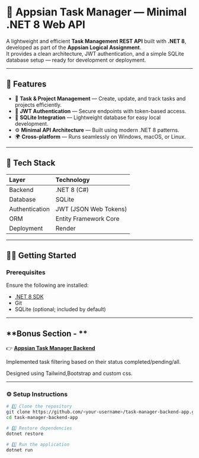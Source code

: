# 🧩 Appsian Task Manager — Minimal .NET 8 Web API

A lightweight and efficient **Task Management REST API** built with **.NET 8**, developed as part of the **Appsian Logical Assignment**.  
It provides a clean architecture, JWT authentication, and a simple SQLite database setup — ready for development or deployment.

---

## 🚀 Features

- 🧠 **Task & Project Management** — Create, update, and track tasks and projects efficiently.  
- 🔐 **JWT Authentication** — Secure endpoints with token-based access.  
- 💾 **SQLite Integration** — Lightweight database for easy local development.  
- ⚙️ **Minimal API Architecture** — Built using modern .NET 8 patterns.  
- 🌍 **Cross-platform** — Runs seamlessly on Windows, macOS, or Linux.  

---

## 🧰 Tech Stack

| Layer | Technology |
|:------|:------------|
| Backend | .NET 8 (C#) |
| Database | SQLite |
| Authentication | JWT (JSON Web Tokens) |
| ORM | Entity Framework Core |
| Deployment | Render |

---

## 🧑‍💻 Getting Started

### Prerequisites
Ensure the following are installed:
- [.NET 8 SDK](https://dotnet.microsoft.com/download)
- Git
- SQLite (optional; included by default)

---

## **Bonus Section - **

👉 **[Appsian Task Manager Backend](https://taskmanager-backend-appsian-2025-1.onrender.com/swagger/index.html)**

Implemented task filtering based on their status completed/pending/all.

Designed using Tailwind,Bootstrap and custom css.

---

### ⚙️ Setup Instructions

```bash
# 1️⃣ Clone the repository
git clone https://github.com/<your-username>/task-manager-backend-app.git
cd task-manager-backend-app

# 2️⃣ Restore dependencies
dotnet restore

# 3️⃣ Run the application
dotnet run

